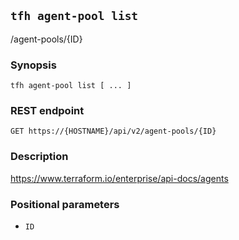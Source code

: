 ## `tfh agent-pool list`

/agent-pools/{ID}

### Synopsis

    tfh agent-pool list [ ... ]

### REST endpoint

    GET https://{HOSTNAME}/api/v2/agent-pools/{ID}

### Description

https://www.terraform.io/enterprise/api-docs/agents

### Positional parameters

* `ID`

